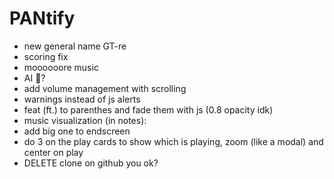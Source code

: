 # PANtify
 
- new general name GT-re
- scoring fix
- moooooore music
- AI 👀?
- add volume management with scrolling
- warnings instead of js alerts
- feat (ft.) to parenthes and fade them with js (0.8 opacity idk)
- music visualization (in notes):
 - add big one to endscreen
 - do 3 on the play cards to show which is playing, zoom (like a modal) and center on play
- DELETE clone on github you ok?
